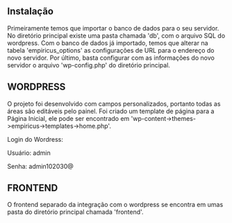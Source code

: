## Instalação

Primeiramente temos que importar o banco de dados para o seu servidor. No diretório principal existe uma pasta chamada 'db', com o arquivo SQL do wordpress.
Com o banco de dados já importado, temos que alterar na tabela 'empiricus_options' as configurações de URL para o endereço do novo servidor.
Por último, basta configurar com as informações do novo servidor o arquivo 'wp-config.php' do diretório principal.

## WORDPRESS

O projeto foi desenvolvido com campos personalizados, portanto todas as áreas são editáveis pelo painel.
Foi criado um template de página para a Página Inicial, ele pode ser encontrado em 'wp-content->themes->empiricus->templates->home.php'.


Login do Wordress:

Usuário: admin

Senha: admin102030@

## FRONTEND

O frontend separado da integração com o wordpress se encontra em umas pasta do diretório principal chamada 'frontend'.
